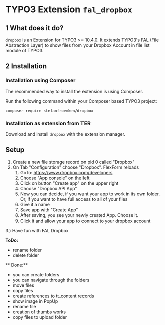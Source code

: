 # TYPO3 Extension `fal_dropbox`

## 1 What does it do?

`dropbox` is an Extension for TYPO3 >= 10.4.0.
It extends TYPO3's FAL (File Abstraction Layer) to show files from your
Dropbox Account in file list module of TYPO3.

## 2 Installation

### Installation using Composer

The recommended way to install the extension is using Composer.

Run the following command within your Composer based TYPO3 project:

```
composer require stefanfroemken/dropbox
```

### Installation as extension from TER

Download and install `dropbox` with the extension manager.

## Setup

1. Create a new file storage record on pid 0 called "Dropbox"
2. On Tab "Configuration" choose "Dropbox". FlexForm reloads
   1. GoTo: https://www.dropbox.com/developers
   2. Choose "App console" on the left
   3. Click on button "Create app" on the upper right
   4. Choose "Dropbox API App"
   5. Now you can decide, if you want your app to work in its own folder. Or, if you want to have full access to all of your files
   6. Give it a name
   7. Save app with "Create App"
   8. After saving, you see your newly created App. Choose it.
   9. Click it and allow your app to connect to your dropbox account

3.) Have fun with FAL Dropbox

**ToDo:**

* rename folder
* delete folder

** Done:**

* you can create folders
* you can navigate through the folders
* move files
* copy files
* create references to tt_content records
* show image in PopUp
* rename file
* creation of thumbs works
* copy files to upload folder
